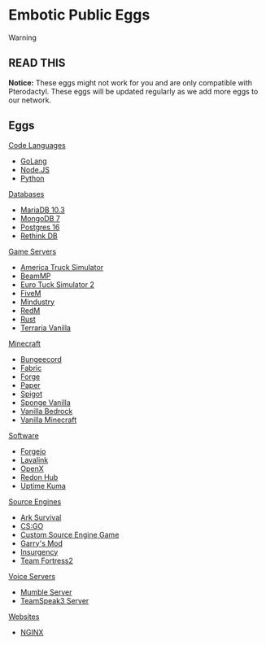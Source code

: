 # Embotic Public Eggs
> [!WARNING]
> 
> READ THIS
> ---
>
> **Notice:** These eggs might not work for you and are only compatible with Pterodactyl. These eggs will be updated regularly as we add more eggs to our network.

## Eggs
[Code Languages](https://github.com/Embotic-xyz/Eggs/tree/main/Code%20Languages)
* [GoLang](https://github.com/Embotic-xyz/Eggs/blob/main/Code%20Languages/egg-golang-generic.json)
* [Node.JS](https://github.com/Embotic-xyz/Eggs/blob/main/Code%20Languages/egg-node-js-generic.json)
* [Python](https://github.com/Embotic-xyz/Eggs/blob/main/Code%20Languages/egg-python-generic.json)

[Databases](https://github.com/Embotic-xyz/Eggs/tree/main/Databases)
* [MariaDB 10.3](https://github.com/Embotic-xyz/Eggs/blob/main/Databases/egg-maria-d-b10-3.json)
* [MongoDB 7](https://github.com/Embotic-xyz/Eggs/blob/main/Databases/egg-mongo-d-b7.json)
* [Postgres 16](https://github.com/Embotic-xyz/Eggs/blob/main/Databases/egg-postgres16.json)
* [Rethink DB](https://github.com/Embotic-xyz/Eggs/blob/main/Databases/egg-rethink-d-b.json)

[Game Servers](https://github.com/Embotic-xyz/Eggs/tree/main/Game%20Servers)
* [America Truck Simulator](https://github.com/Embotic-xyz/Eggs/blob/main/Game%20Servers/egg-american-truck-simulator.json)
* [BeamMP](https://github.com/Embotic-xyz/Eggs/blob/main/Game%20Servers/egg-beam-m-p-servers.json)
* [Euro Tuck Simulator 2](https://github.com/Embotic-xyz/Eggs/blob/main/Game%20Servers/egg-euro-truck-simulator2.json)
* [FiveM](https://github.com/Embotic-xyz/Eggs/blob/main/Game%20Servers/egg-five-m.json)
* [Mindustry](https://github.com/Embotic-xyz/Eggs/blob/main/Game%20Servers/egg-mindustry.json)
* [RedM](https://github.com/Embotic-xyz/Eggs/blob/main/Game%20Servers/egg-red-m.json)
* [Rust](https://github.com/Embotic-xyz/Eggs/blob/main/Game%20Servers/egg-rust.json)
* [Terraria Vanilla](https://github.com/Embotic-xyz/Eggs/blob/main/Game%20Servers/egg-terraria-vanilla.json)

[Minecraft](https://github.com/Embotic-xyz/Eggs/tree/main/Minecraft)
* [Bungeecord](https://github.com/Embotic-xyz/Eggs/blob/main/Minecraft/egg-bungeecord.json)
* [Fabric](https://github.com/Embotic-xyz/Eggs/blob/main/Minecraft/egg-fabric.json)
* [Forge](https://github.com/Embotic-xyz/Eggs/blob/main/Minecraft/egg-forge-minecraft.json)
* [Paper](https://github.com/Embotic-xyz/Eggs/blob/main/Minecraft/egg-paper.json)
* [Spigot](https://github.com/Embotic-xyz/Eggs/blob/main/Minecraft/egg-spigot.json)
* [Sponge Vanilla](https://github.com/Embotic-xyz/Eggs/blob/main/Minecraft/egg-sponge--sponge-vanilla.json)
* [Vanilla Bedrock](https://github.com/Embotic-xyz/Eggs/blob/main/Minecraft/egg-vanilla-bedrock.json)
* [Vanilla Minecraft](https://github.com/Embotic-xyz/Eggs/blob/main/Minecraft/egg-vanilla-minecraft.json)

[Software](https://github.com/Embotic-xyz/Eggs/tree/main/Software)
* [Forgejo](https://github.com/Embotic-xyz/Eggs/blob/main/Software/egg-forgejo.json)
* [Lavalink](https://github.com/Embotic-xyz/Eggs/blob/main/Software/egg-lavalink.json)
* [OpenX](https://github.com/Embotic-xyz/Eggs/blob/main/Software/egg-open-x.json)
* [Redon Hub](https://github.com/Embotic-xyz/Eggs/blob/main/Software/egg-redon-hub.json)
* [Uptime Kuma](https://github.com/Embotic-xyz/Eggs/blob/main/Software/egg-uptime-kuma.json)

[Source Engines](https://github.com/Embotic-xyz/Eggs/tree/main/Source%20Engine)
* [Ark Survival](https://github.com/Embotic-xyz/Eggs/blob/main/Source%20Engine/egg-ark--survival-evolved.json)
* [CS:GO](https://github.com/Embotic-xyz/Eggs/blob/main/Source%20Engine/egg-counter--strike--global-offensive.json)
* [Custom Source Engine Game](https://github.com/Embotic-xyz/Eggs/blob/main/Source%20Engine/egg-custom-source-engine-game.json)
* [Garry's Mod](https://github.com/Embotic-xyz/Eggs/blob/main/Source%20Engine/egg-garrys-mod.json)
* [Insurgency](https://github.com/Embotic-xyz/Eggs/blob/main/Source%20Engine/egg-insurgency.json)
* [Team Fortress2](https://github.com/Embotic-xyz/Eggs/blob/main/Source%20Engine/egg-team-fortress2.json)

[Voice Servers](https://github.com/Embotic-xyz/Eggs/tree/main/Voice%20Servers)
* [Mumble Server](https://github.com/Embotic-xyz/Eggs/blob/main/Voice%20Servers/egg-mumble-server.json)
* [TeamSpeak3 Server](https://github.com/Embotic-xyz/Eggs/blob/main/Voice%20Servers/egg-teamspeak3-server.json)

[Websites](https://github.com/Embotic-xyz/Eggs/tree/main/Websites)
* [NGINX](https://github.com/Embotic-xyz/Eggs/blob/main/Websites/egg-nginx.json)
